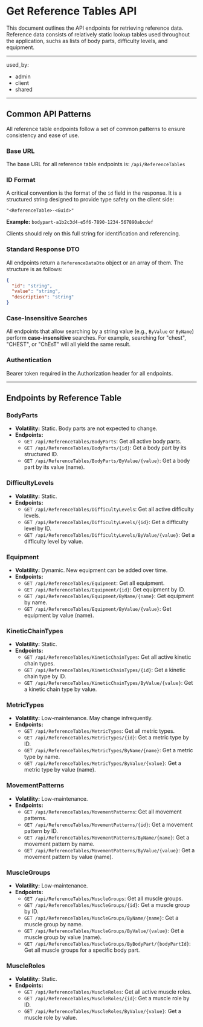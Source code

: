 # Get Reference Tables API

This document outlines the API endpoints for retrieving reference data. Reference data consists of relatively static lookup tables used throughout the application, suchs as lists of body parts, difficulty levels, and equipment.

---
used_by:
  - admin
  - client
  - shared
---

## Common API Patterns

All reference table endpoints follow a set of common patterns to ensure consistency and ease of use.

### Base URL

The base URL for all reference table endpoints is:
`/api/ReferenceTables`

### ID Format

A critical convention is the format of the `id` field in the response. It is a structured string designed to provide type safety on the client side:

`"<ReferenceTable>-<Guid>"`

**Example:** `bodypart-a1b2c3d4-e5f6-7890-1234-567890abcdef`

Clients should rely on this full string for identification and referencing.

### Standard Response DTO

All endpoints return a `ReferenceDataDto` object or an array of them. The structure is as follows:

```json
{
  "id": "string",
  "value": "string",
  "description": "string"
}
```

### Case-Insensitive Searches

All endpoints that allow searching by a string value (e.g., `ByValue` or `ByName`) perform **case-insensitive** searches. For example, searching for "chest", "CHEST", or "ChEsT" will all yield the same result.

### Authentication

Bearer token required in the Authorization header for all endpoints.

---

## Endpoints by Reference Table

### BodyParts

*   **Volatility:** Static. Body parts are not expected to change.
*   **Endpoints:**
    *   `GET /api/ReferenceTables/BodyParts`: Get all active body parts.
    *   `GET /api/ReferenceTables/BodyParts/{id}`: Get a body part by its structured ID.
    *   `GET /api/ReferenceTables/BodyParts/ByValue/{value}`: Get a body part by its value (name).

### DifficultyLevels

*   **Volatility:** Static.
*   **Endpoints:**
    *   `GET /api/ReferenceTables/DifficultyLevels`: Get all active difficulty levels.
    *   `GET /api/ReferenceTables/DifficultyLevels/{id}`: Get a difficulty level by ID.
    *   `GET /api/ReferenceTables/DifficultyLevels/ByValue/{value}`: Get a difficulty level by value.

### Equipment

*   **Volatility:** Dynamic. New equipment can be added over time.
*   **Endpoints:**
    *   `GET /api/ReferenceTables/Equipment`: Get all equipment.
    *   `GET /api/ReferenceTables/Equipment/{id}`: Get equipment by ID.
    *   `GET /api/ReferenceTables/Equipment/ByName/{name}`: Get equipment by name.
    *   `GET /api/ReferenceTables/Equipment/ByValue/{value}`: Get equipment by value (name).

### KineticChainTypes

*   **Volatility:** Static.
*   **Endpoints:**
    *   `GET /api/ReferenceTables/KineticChainTypes`: Get all active kinetic chain types.
    *   `GET /api/ReferenceTables/KineticChainTypes/{id}`: Get a kinetic chain type by ID.
    *   `GET /api/ReferenceTables/KineticChainTypes/ByValue/{value}`: Get a kinetic chain type by value.

### MetricTypes

*   **Volatility:** Low-maintenance. May change infrequently.
*   **Endpoints:**
    *   `GET /api/ReferenceTables/MetricTypes`: Get all metric types.
    *   `GET /api/ReferenceTables/MetricTypes/{id}`: Get a metric type by ID.
    *   `GET /api/ReferenceTables/MetricTypes/ByName/{name}`: Get a metric type by name.
    *   `GET /api/ReferenceTables/MetricTypes/ByValue/{value}`: Get a metric type by value (name).

### MovementPatterns

*   **Volatility:** Low-maintenance.
*   **Endpoints:**
    *   `GET /api/ReferenceTables/MovementPatterns`: Get all movement patterns.
    *   `GET /api/ReferenceTables/MovementPatterns/{id}`: Get a movement pattern by ID.
    *   `GET /api/ReferenceTables/MovementPatterns/ByName/{name}`: Get a movement pattern by name.
    *   `GET /api/ReferenceTables/MovementPatterns/ByValue/{value}`: Get a movement pattern by value (name).

### MuscleGroups

*   **Volatility:** Low-maintenance.
*   **Endpoints:**
    *   `GET /api/ReferenceTables/MuscleGroups`: Get all muscle groups.
    *   `GET /api/ReferenceTables/MuscleGroups/{id}`: Get a muscle group by ID.
    *   `GET /api/ReferenceTables/MuscleGroups/ByName/{name}`: Get a muscle group by name.
    *   `GET /api/ReferenceTables/MuscleGroups/ByValue/{value}`: Get a muscle group by value (name).
    *   `GET /api/ReferenceTables/MuscleGroups/ByBodyPart/{bodyPartId}`: Get all muscle groups for a specific body part.

### MuscleRoles

*   **Volatility:** Static.
*   **Endpoints:**
    *   `GET /api/ReferenceTables/MuscleRoles`: Get all active muscle roles.
    *   `GET /api/ReferenceTables/MuscleRoles/{id}`: Get a muscle role by ID.
    *   `GET /api/ReferenceTables/MuscleRoles/ByValue/{value}`: Get a muscle role by value.
